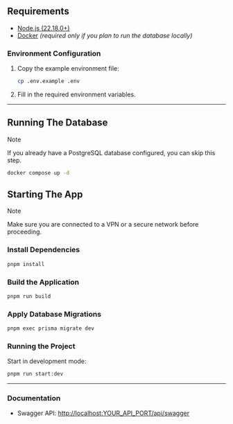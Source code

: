 ## Requirements

- [Node.js (22.18.0+)](https://nodejs.org/)
- [Docker](https://docs.docker.com/engine/) _(required only if you plan to run the database locally)_

### Environment Configuration

1. Copy the example environment file:
   ```bash
   cp .env.example .env
   ```
2. Fill in the required environment variables.

---

## Running The Database

> [!NOTE]
> If you already have a PostgreSQL database configured, you can skip this step.

```bash
docker compose up -d
```

## Starting The App

> [!NOTE]
> Make sure you are connected to a VPN or a secure network before proceeding.

### Install Dependencies

```bash
pnpm install
```

### Build the Application

```bash
pnpm run build
```

### Apply Database Migrations

```bash
pnpm exec prisma migrate dev
```

### Running the Project

Start in development mode:

```bash
pnpm run start:dev
```

---

### Documentation

- Swagger API: [http://localhost:YOUR_API_PORT/api/swagger](http://localhost:YOUR_API_PORT/api/swagger)
